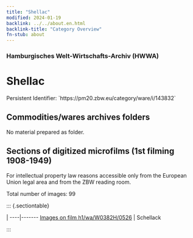 ```yaml
---
title: "Shellac"
modified: 2024-01-19
backlink: ../../about.en.html
backlink-title: "Category Overview"
fn-stub: about
---
```


### Hamburgisches Welt-Wirtschafts-Archiv (HWWA)

# Shellac

<div class="hint">Persistent Identifier: `https://pm20.zbw.eu/category/ware/i/143832`</div>







## Commodities/wares archives folders





No material prepared as folder.



<a id="filmsections" />

## Sections of digitized microfilms (1st filming 1908-1949)

<p>For intellectual property law reasons accessible only from the European Union legal area and from the ZBW reading room.</p>



<p>Total number of images: 99</p>




::: {.sectiontable}

 | 
----|-------
<a class="btn" href="https://pm20.zbw.eu/film/h1/wa/W0382H/0526" rel="nofollow">Images on film h1/wa/W0382H/0526</a> | Schellack


:::
















